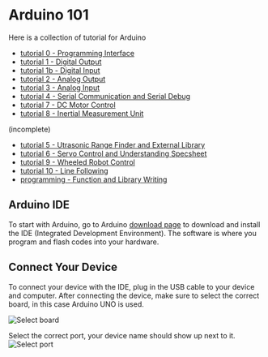 # Arduino 101
Here is a collection of tutorial for Arduino

- [tutorial 0 - Programming Interface](https://github.com/unl-robotic/arduino101/blob/master/tutorial0-interface.md)
- [tutorial 1 - Digital Output](https://github.com/unl-robotic/arduino101/blob/master/tutorial1-digital.md)
- [tutorial 1b - Digital Input](https://github.com/unl-robotic/arduino101/blob/master/tutorial1b-digital-output.md)
- [tutorial 2 - Analog Output](https://github.com/unl-robotic/arduino101/blob/master/tutorial2-analog.md)
- [tutorial 3 - Analog Input](https://github.com/unl-robotic/arduino101/blob/master/tutorial3-analog-input.md)
- [tutorial 4 - Serial Communication and Serial Debug](https://github.com/unl-robotic/arduino101/blob/master/tutorial4-serial.md)
- [tutorial 7 - DC Motor Control](https://github.com/ctliew/Motor_Control_Basic)
- [tutorial 8 - Inertial Measurement Unit](https://github.com/jdotto2/arduino101/blob/tutorial8-IMU/tutorial8-IMU.md)

(incomplete)

- [tutorial 5 - Utrasonic Range Finder and External Library]()
- [tutorial 6 - Servo Control and Understanding Specsheet]()
- [tutorial 9 - Wheeled Robot Control]()
- [tutorial 10 - Line Following]()
- [programming - Function and Library Writing]()


## Arduino IDE

To start with Arduino, go to Arduino [download page](https://www.arduino.cc/en/main/software) to download and install the IDE (Integrated Development Environment). The software is where you program and flash codes into your hardware.

## Connect Your Device

To connect your device with the IDE, plug in the USB cable to your device and computer. After connecting the device, make sure to select the correct board, in this case Arduino UNO is used.

![Select board](https://github.com/unl-robotic/arduino101/blob/master/images/arduino001.PNG "figure1")

Select the correct port, your device name should show up next to it.
![Select port](https://github.com/unl-robotic/arduino101/blob/master/images/arduino002.PNG "figure2")
